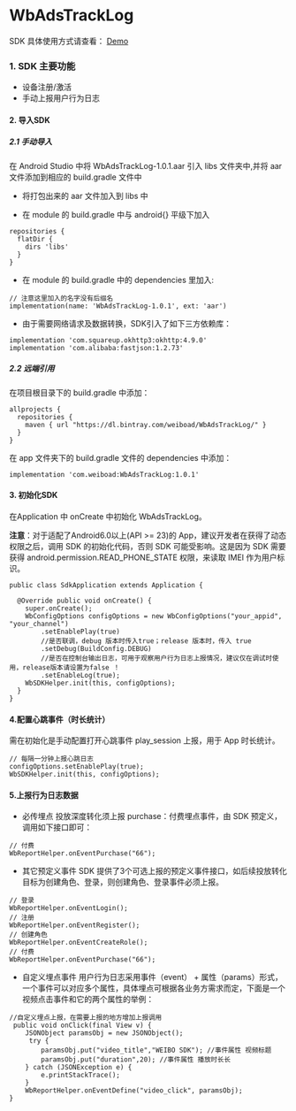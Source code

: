 # WbAdsTrackLog
SDK 具体使用方式请查看： [Demo](https://github.com/weiboad/WbAdsTrackLog/blob/master/app/src/main/java/com/weibo/ads/MainActivity.java)

### 1. SDK 主要功能
- 设备注册/激活
- 手动上报用户行为日志
#### 2. 导入SDK
##### 2.1 手动导入
在 Android Studio 中将 WbAdsTrackLog-1.0.1.aar 引入 libs 文件夹中,并将 aar 文件添加到相应的 build.gradle 文件中

- 将打包出来的 aar 文件加入到 libs 中

- 在 module 的 build.gradle 中与 android{} 平级下加入
```
repositories {
  flatDir {
    dirs 'libs'
  }
}
```
- 在 module 的 build.gradle 中的 dependencies 里加入:
```
// 注意这里加入的名字没有后缀名
implementation(name: 'WbAdsTrackLog-1.0.1', ext: 'aar')
```

- 由于需要网络请求及数据转换，SDK引入了如下三方依赖库：

```
implementation 'com.squareup.okhttp3:okhttp:4.9.0'
implementation 'com.alibaba:fastjson:1.2.73'
```
##### 2.2 远端引用

在项目根目录下的 build.gradle 中添加：
```
allprojects {
  repositories {
    maven { url "https://dl.bintray.com/weiboad/WbAdsTrackLog/" }
  }
}
```
在 app 文件夹下的 build.gradle 文件的 dependencies 中添加：
```
implementation 'com.weiboad:WbAdsTrackLog:1.0.1'
```

#### 3. 初始化SDK
在Application 中 onCreate 中初始化 WbAdsTrackLog。

**注意**：对于适配了Android6.0以上(API >= 23)的 App，建议开发者在获得了动态权限之后，调用 SDK 的初始化代码，否则 SDK 可能受影响。这是因为 SDK 需要获得 android.permission.READ_PHONE_STATE 权限，来读取 IMEI 作为用户标识。
```
public class SdkApplication extends Application {

  @Override public void onCreate() {
    super.onCreate();
    WbConfigOptions configOptions = new WbConfigOptions("your_appid", "your_channel")
        .setEnablePlay(true)
        //是否联调，debug 版本时传入true；release 版本时，传入 true
        .setDebug(BuildConfig.DEBUG)
        //是否在控制台输出日志，可用于观察用户行为日志上报情况，建议仅在调试时使用，release版本请设置为false ！
        .setEnableLog(true);
    WbSDKHelper.init(this, configOptions);
  }
}
```
#### 4.配置心跳事件（时长统计）
需在初始化是手动配置打开心跳事件 play_session 上报，用于 App 时长统计。
```
// 每隔一分钟上报心跳日志
configOptions.setEnablePlay(true);
WbSDKHelper.init(this, configOptions);
```
#### 5.上报行为日志数据
- 必传埋点
投放深度转化须上报 purchase：付费埋点事件，由 SDK 预定义，调用如下接口即可：
```
// 付费
WbReportHelper.onEventPurchase("66");
```
- 其它预定义事件
SDK 提供了3个可选上报的预定义事件接口，如后续投放转化目标为创建角色、登录，则创建角色、登录事件必须上报。
```
// 登录
WbReportHelper.onEventLogin();
// 注册
WbReportHelper.onEventRegister();
// 创建角色
WbReportHelper.onEventCreateRole();
// 付费
WbReportHelper.onEventPurchase("66");
```
- 自定义埋点事件
用户行为日志采用事件（event） + 属性（params）形式，一个事件可以对应多个属性，具体埋点可根据各业务方需求而定，下面是一个视频点击事件和它的两个属性的举例：
```
//自定义埋点上报，在需要上报的地方增加上报调用
 public void onClick(final View v) {
    JSONObject paramsObj = new JSONObject();
     try {
        paramsObj.put("video_title","WEIBO SDK"); //事件属性 视频标题
        paramsObj.put("duration",20); //事件属性 播放时⻓长 
    } catch (JSONException e) { 
        e.printStackTrace();
    }
    WbReportHelper.onEventDefine("video_click", paramsObj);
}
```
